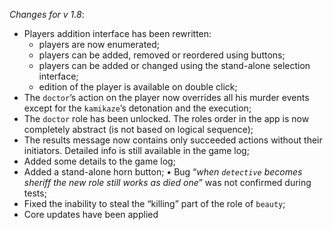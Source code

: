 _Changes for v 1.8_:
- Players addition interface has been rewritten:
    - players are now enumerated;
    - players can be added, removed or reordered using buttons;
    - players can be added or changed using the stand-alone selection interface;
    - edition of the player is available on double click;
- The `doctor`’s action on the player now overrides all his murder events except for the `kamikaze`’s detonation and the execution;
- The `doctor` role has been unlocked. The roles order in the app is now completely abstract (is not based on logical sequence);
- The results message now contains only succeeded actions without their initiators. Detailed info is still available in the game log;
- Added some details to the game log;
- Added a stand-alone horn button;
• Bug “*when `detective` becomes sheriff the new role still works as died one*” was not confirmed during tests;
- Fixed the inability to steal the “killing” part of the role of `beauty`;
- Core updates have been applied
